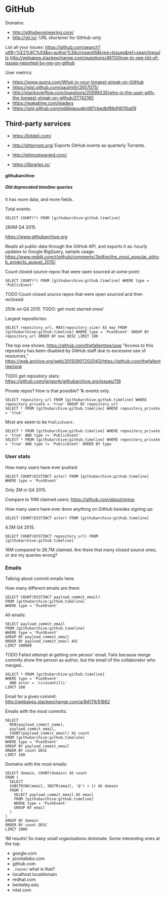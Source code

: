 # GitHub

Domains:

- <http://githubengineering.com/>
- <http://git.io/>: URL shortener for GitHub-only

List all your issues: <https://github.com/search?utf8=%E2%9C%93&q=author%3Acirosantilli&type=Issues&ref=searchresults> <http://webapps.stackexchange.com/questions/46113/how-to-see-list-of-issues-reported-by-me-on-github>

User metrics:

- https://www.quora.com/What-is-your-longest-streak-on-GitHub
- https://gist.github.com/paulmillr/2657075/
- http://stackoverflow.com/questions/20099235/who-is-the-user-with-the-longest-streak-on-github/27742165
- https://wakatime.com/leaders
- https://gist.github.com/eddiejaoude/d97cbedbf88df4010a09

## Third-party services

- <https://bitdeli.com/>

- <http://ghtorrent.org/> Exports GitHub events as quarterly Torrents.

- <http://gitmostwanted.com/>

- <https://libraries.io/>

#### githubarchive

##### Old deprecated timeline queries

It has more data, and more fields.

Total events:

    SELECT COUNT(*) FROM [githubarchive:github.timeline]

280M Q4 2015.

<https://www.githubarchive.org>

Reads all public data through the GitHub API, and exports it as: hourly updates to Google BigQuery, sample usage: https://www.reddit.com/r/github/comments/3jp8jw/the_most_popular_github_projects_august_2015/

Count closed source repos that were open sourced at some point:

    SELECT COUNT(*) FROM [githubarchive:github.timeline] WHERE type = 'PublicEvent'

TODO Count closed source repos that were open sourced and then reclosed:

250k on Q4 2015. TODO: get most starred ones!

Largest repositories:

    SELECT repository_url, MAX(repository_size) AS max FROM [githubarchive:github.timeline] WHERE type = 'PushEvent' GROUP BY repository_url ORDER BY max DESC LIMIT 100

The top one shows: https://github.com/thefallentree/oow "Access to this repository has been disabled by GitHub staff due to excessive use of resources," https://web.archive.org/web/20150907202043/https://github.com/thefallentree/oow

TODO get repository stars: https://github.com/igrigorik/githubarchive.org/issues/118

Private repos? How is that possible? 1k events only.

    SELECT repository_url FROM [githubarchive:github.timeline] WHERE repository_private = 'true' GROUP BY repository_url
    SELECT * FROM [githubarchive:github.timeline] WHERE repository_private = 'true'

Most are seem to be `PublicEvent`:

    SELECT * FROM [githubarchive:github.timeline] WHERE repository_private = 'true' AND type != 'PublicEvent'
    SELECT * FROM [githubarchive:github.timeline] WHERE repository_private = 'true' AND type != 'PublicEvent' ORDER BY type

### User stats

How many users have ever pushed:

    SELECT COUNT(DISTINCT actor) FROM [githubarchive:github.timeline] WHERE type = 'PushEvent'

Only 2M in Q4 2015.

Compare to 10M claimed users: https://github.com/about/press

How many users have ever done anything on GitHub besides signing up:

    SELECT COUNT(DISTINCT actor) FROM [githubarchive:github.timeline]

4.5M Q4 2015.

    SELECT COUNT(DISTINCT repository_url) FROM [githubarchive:github.timeline]

16M compared to 26.7M claimed. Are there that many closed source ones, or are my queries wrong?

### Emails

Talking about commit emails here.

How many different emails are there:

    SELECT COUNT(DISTINCT payload_commit_email)
    FROM [githubarchive:github.timeline]
    WHERE type = 'PushEvent'

All emails:

    SELECT payload_commit_email
    FROM [githubarchive:github.timeline]
    WHERE type = 'PushEvent'
    GROUP BY payload_commit_email
    ORDER BY payload_commit_email ASC
    LIMIT 100000

TODO Failed attempt at getting one person' email. Fails because merge commits show the person as author, but the email of the collaborator who merged...

    SELECT * FROM [githubarchive:github.timeline]
    WHERE type = 'PushEvent'
      AND actor = 'cirosantilli'
    LIMIT 100

Email for a given commit: <http://webapps.stackexchange.com/a/84179/51862>

Emails with the most commits:

    SELECT
      MIN(payload_commit_name),
      payload_commit_email,
      COUNT(payload_commit_email) AS count
    FROM [githubarchive:github.timeline]
    WHERE type = 'PushEvent'
    GROUP BY payload_commit_email
    ORDER BY count DESC
    LIMIT 100

Domains with the most emails:

    SELECT domain, COUNT(domain) AS count
    FROM (
      SELECT
      SUBSTRING(email, INSTR(email, '@') + 1) AS domain
      FROM (
        SELECT payload_commit_email AS email
        FROM [githubarchive:github.timeline]
        WHERE type = 'PushEvent'
        GROUP BY email
      )
    )
    GROUP BY domain
    ORDER BY count DESC
    LIMIT 1000

1M results! So many small organizations dominate. Some interesting ones at the top:

- google.com
- pivotallabs.com
- github.com
- `.(none)` what is that?
- localhost.localdomain
- redhat.com
- berkeley.edu
- intel.com
